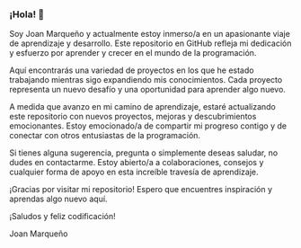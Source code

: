 
### ¡Hola! 👋

Soy Joan Marqueño y actualmente estoy inmerso/a en un apasionante viaje de aprendizaje y desarrollo. Este repositorio en GitHub refleja mi dedicación y esfuerzo por aprender y crecer en el mundo de la programación.

Aquí encontrarás una variedad de proyectos en los que he estado trabajando mientras sigo expandiendo mis conocimientos. Cada proyecto representa un nuevo desafío y una oportunidad para aprender algo nuevo.

A medida que avanzo en mi camino de aprendizaje, estaré actualizando este repositorio con nuevos proyectos, mejoras y descubrimientos emocionantes. Estoy emocionado/a de compartir mi progreso contigo y de conectar con otros entusiastas de la programación.

Si tienes alguna sugerencia, pregunta o simplemente deseas saludar, no dudes en contactarme. Estoy abierto/a a colaboraciones, consejos y cualquier forma de apoyo en esta increíble travesía de aprendizaje.

¡Gracias por visitar mi repositorio! Espero que encuentres inspiración y aprendas algo nuevo aquí.

¡Saludos y feliz codificación!

Joan Marqueño
